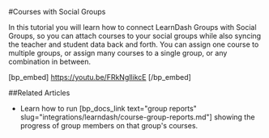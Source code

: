 #Courses with Social Groups

In this tutorial you will learn how to connect LearnDash Groups with Social Groups, so you can attach courses to your social groups while also syncing the teacher and student data back and forth. You can assign one course to multiple groups, or assign many courses to a single group, or any combination in between.

[bp_embed] https://youtu.be/FRkNgllikcE [/bp_embed]

##Related Articles

- Learn how to run [bp_docs_link text="group reports" slug="integrations/learndash/course-group-reports.md"] showing the progress of group members on that group's courses.